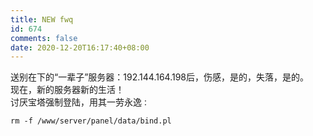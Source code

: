 ```yaml
---
title: NEW fwq
id: 674
comments: false
date: 2020-12-20T16:17:40+08:00
---
```



送别在下的“一辈子”服务器：192.144.164.198后，伤感，是的，失落，是的。  
现在，新的服务器新的生活！  
讨厌宝塔强制登陆，用其一劳永逸`：`

```
rm -f /www/server/panel/data/bind.pl
```